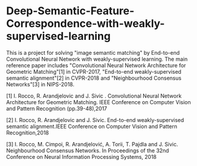 # Deep-Semantic-Feature-Correspondence-with-weakly-supervised-learning

This is a project for solving "image semantic matching" by End-to-end Convolutional Neural Network with weakly-supervised learning.
The main reference paper includes "Convolutional Neural Network Architecture for Geometric Matching"[1] in CVPR-2017, "End-to-end weakly-supervised semantic alignment"[2] in CVPR-2018
and "Neighbourhood Consensus Networks"[3] in NIPS-2018.  

[1] I. Rocco, R. Arandjelovic and J. Sivic . Convolutional Neural Network Architecture for Geometric Matching. IEEE Conference on Computer Vision and Pattern Recognition (pp.39-48),2017

[2] I. Rocco, R. Arandjelovic and J. Sivic. End-to-end weakly-supervised semantic alignment.IEEE Conference on Computer Vision and Pattern Recognition,2018

[3] I. Rocco, M. Cimpoi, R. Arandjelović, A. Torii, T. Pajdla and J. Sivic. Neighbourhood Consensus Networks. In Proceedings of the 32nd Conference on Neural Information Processing Systems, 2018
